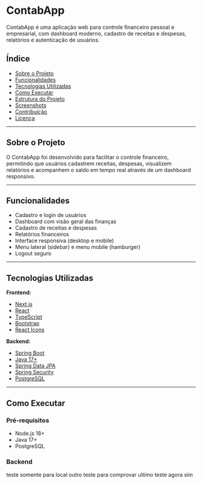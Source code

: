 # ContabApp

ContabApp é uma aplicação web para controle financeiro pessoal e empresarial, com dashboard moderno, cadastro de receitas e despesas, relatórios e autenticação de usuários.

## Índice

- [Sobre o Projeto](#sobre-o-projeto)
- [Funcionalidades](#funcionalidades)
- [Tecnologias Utilizadas](#tecnologias-utilizadas)
- [Como Executar](#como-executar)
- [Estrutura do Projeto](#estrutura-do-projeto)
- [Screenshots](#screenshots)
- [Contribuição](#contribuição)
- [Licença](#licença)

---

## Sobre o Projeto

O ContabApp foi desenvolvido para facilitar o controle financeiro, permitindo que usuários cadastrem receitas, despesas, visualizem relatórios e acompanhem o saldo em tempo real através de um dashboard responsivo.

---

## Funcionalidades

- Cadastro e login de usuários
- Dashboard com visão geral das finanças
- Cadastro de receitas e despesas
- Relatórios financeiros
- Interface responsiva (desktop e mobile)
- Menu lateral (sidebar) e menu mobile (hamburger)
- Logout seguro

---

## Tecnologias Utilizadas

**Frontend:**
- [Next.js](https://nextjs.org/)
- [React](https://react.dev/)
- [TypeScript](https://www.typescriptlang.org/)
- [Bootstrap](https://getbootstrap.com/)
- [React Icons](https://react-icons.github.io/react-icons/)

**Backend:**
- [Spring Boot](https://spring.io/projects/spring-boot)
- [Java 17+](https://adoptium.net/)
- [Spring Data JPA](https://spring.io/projects/spring-data-jpa)
- [Spring Security](https://spring.io/projects/spring-security)
- [PostgreSQL](https://www.postgresql.org/)

---

## Como Executar

### Pré-requisitos

- Node.js 18+
- Java 17+
- PostgreSQL

### Backend

teste somente para local
outro teste para comprovar
ultimo teste
agora sim